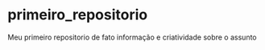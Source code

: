 # primeiro_repositorio
 Meu primeiro repositorio de fato
informação e criatividade sobre o assunto 
